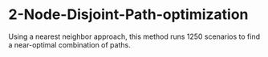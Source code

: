 # 2-Node-Disjoint-Path-optimization
Using a nearest neighbor approach, this method runs 1250 scenarios to find a near-optimal combination of paths. 
